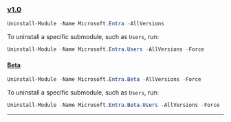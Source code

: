 ### [v1.0](#tab/v1)

```powershell
Uninstall-Module -Name Microsoft.Entra -AllVersions
```

To uninstall a specific submodule, such as `Users`, run:

```powershell
Uninstall-Module -Name Microsoft.Entra.Users -AllVersions -Force
```

#### [Beta](#tab/Beta)

```powershell
Uninstall-Module -Name Microsoft.Entra.Beta -AllVersions -Force
```

To uninstall a specific submodule, such as `Users`, run:

```powershell
Uninstall-Module -Name Microsoft.Entra.Beta.Users -AllVersions -Force
```

---
